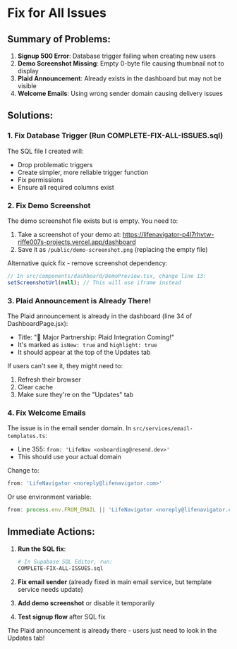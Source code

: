 # Fix for All Issues

## Summary of Problems:
1. **Signup 500 Error**: Database trigger failing when creating new users
2. **Demo Screenshot Missing**: Empty 0-byte file causing thumbnail not to display
3. **Plaid Announcement**: Already exists in the dashboard but may not be visible
4. **Welcome Emails**: Using wrong sender domain causing delivery issues

## Solutions:

### 1. Fix Database Trigger (Run COMPLETE-FIX-ALL-ISSUES.sql)
The SQL file I created will:
- Drop problematic triggers
- Create simpler, more reliable trigger function
- Fix permissions
- Ensure all required columns exist

### 2. Fix Demo Screenshot
The demo screenshot file exists but is empty. You need to:
1. Take a screenshot of your demo at: https://lifenavigator-p4l7rhvtw-riffe007s-projects.vercel.app/dashboard
2. Save it as `/public/demo-screenshot.png` (replacing the empty file)

Alternative quick fix - remove screenshot dependency:
```typescript
// In src/components/dashboard/DemoPreview.tsx, change line 13:
setScreenshotUrl(null); // This will use iframe instead
```

### 3. Plaid Announcement is Already There!
The Plaid announcement is already in the dashboard (line 34 of DashboardPage.jsx):
- Title: "🎉 Major Partnership: Plaid Integration Coming!"
- It's marked as `isNew: true` and `highlight: true`
- It should appear at the top of the Updates tab

If users can't see it, they might need to:
1. Refresh their browser
2. Clear cache
3. Make sure they're on the "Updates" tab

### 4. Fix Welcome Emails
The issue is in the email sender domain. In `src/services/email-templates.ts`:
- Line 355: `from: 'LifeNav <onboarding@resend.dev>'`
- This should use your actual domain

Change to:
```typescript
from: 'LifeNavigator <noreply@lifenavigator.com>'
```

Or use environment variable:
```typescript
from: process.env.FROM_EMAIL || 'LifeNavigator <noreply@lifenavigator.com>'
```

## Immediate Actions:

1. **Run the SQL fix**:
   ```bash
   # In Supabase SQL Editor, run:
   COMPLETE-FIX-ALL-ISSUES.sql
   ```

2. **Fix email sender** (already fixed in main email service, but template service needs update)

3. **Add demo screenshot** or disable it temporarily

4. **Test signup flow** after SQL fix

The Plaid announcement is already there - users just need to look in the Updates tab!